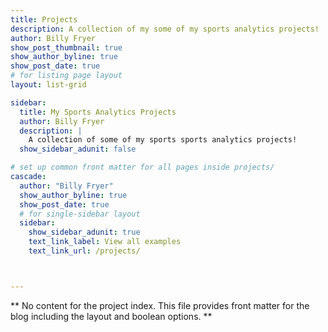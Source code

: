 ```yaml
---
title: Projects
description: A collection of my some of my sports analytics projects!
author: Billy Fryer
show_post_thumbnail: true
show_author_byline: true
show_post_date: true
# for listing page layout
layout: list-grid

sidebar:
  title: My Sports Analytics Projects
  author: Billy Fryer
  description: |
    A collection of some of my sports sports analytics projects!
  show_sidebar_adunit: false

# set up common front matter for all pages inside projects/
cascade:
  author: "Billy Fryer"
  show_author_byline: true
  show_post_date: true
  # for single-sidebar layout
  sidebar:
    show_sidebar_adunit: true
    text_link_label: View all examples
    text_link_url: /projects/



---
```



** No content for the project index. This file provides front matter for the blog including the layout and boolean options. **
